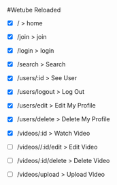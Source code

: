 #Wetube Reloaded

- [x] / > home

- [x] /join > join
- [x] /login > login
- [x] /search > Search


- [x] /users/:id > See User
- [x] /users/logout > Log Out
- [x] /users/edit > Edit My Profile
- [x] /users/delete > Delete My Profile


- [x] /videos/:id > Watch Video
- [ ] /videos//:id/edit > Edit Video
- [ ] /videos/:id/delete > Delete Video
- [ ] /videos/upload > Upload Video




